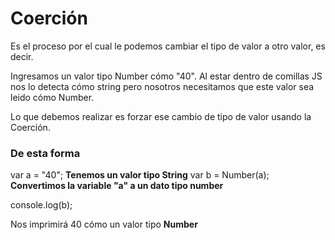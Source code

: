 # Coerción 

Es el proceso por el cual le podemos cambiar el tipo de valor a otro valor, es decir. 

Ingresamos un valor tipo Number cómo "40".
Al estar dentro de comillas JS nos lo detecta cómo string pero nosotros necesitamos que este valor sea leido cómo Number.

Lo que debemos realizar es forzar ese cambio de tipo de valor usando la Coerción. 

### De esta forma

var a = "40";  __Tenemos un valor tipo String__ 
var b = Number(a); __Convertimos la variable "a" a un dato tipo number__

console.log(b);

Nos imprimirá 40 cómo un valor tipo __Number__